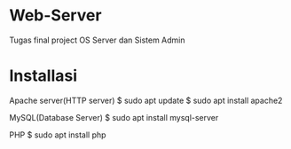 # Web-Server
Tugas final project OS Server dan Sistem Admin

# Installasi
Apache server(HTTP server)
$ sudo apt update
$ sudo apt install apache2

MySQL(Database Server)
$ sudo apt install mysql-server

PHP
$ sudo apt install php
